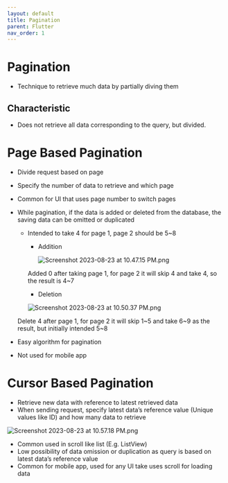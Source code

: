 ```yaml
---
layout: default
title: Pagination
parent: Flutter
nav_order: 1
---
```


# Pagination

- Technique to retrieve much data by partially diving them

## Characteristic

- Does not retrieve all data corresponding to the query, but divided.

# Page Based Pagination

- Divide request based on page
- Specify the number of data to retrieve and which page
- Common for UI that uses page number to switch pages
- While pagination, if the data is added or deleted from the database, the saving data can be omitted or duplicated
    - Intended to take 4 for page 1, page 2 should be 5~8
        - Addition
            
            ![Screenshot 2023-08-23 at 10.47.15 PM.png](Pagination%20fb765b9676424fe6be152e68c0ee77e5/Screenshot_2023-08-23_at_10.47.15_PM.png)
            
        
        Added 0 after taking page 1, for page 2 it will skip 4 and take 4, so the result is 4~7
        
        - Deletion
        
        ![Screenshot 2023-08-23 at 10.50.37 PM.png](Pagination%20fb765b9676424fe6be152e68c0ee77e5/Screenshot_2023-08-23_at_10.50.37_PM.png)
        
    
    Delete 4 after page 1, for page 2 it will skip 1~5 and take 6~9 as the result, but initially intended 5~8
    
- Easy algorithm for pagination
- Not used for mobile app

# Cursor Based Pagination

- Retrieve new data with reference to latest retrieved data
- When sending request, specify latest data’s reference value (Unique values like ID) and how many data to retrieve

![Screenshot 2023-08-23 at 10.57.18 PM.png](Pagination%20fb765b9676424fe6be152e68c0ee77e5/Screenshot_2023-08-23_at_10.57.18_PM.png)

- Common used in scroll like list (E.g. ListView)
- Low possibility of data omission or duplication as query is based on latest data’s reference value
- Common for mobile app, used for any UI take uses scroll for loading data

